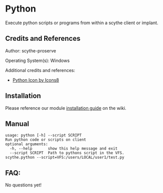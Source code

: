 # Python

Execute python scripts or programs from within a scythe client or implant. 

## Credits and References

Author: scythe-proserve

Operating System(s): Windows

Additional credits and references:
* [Python Icon by Icons8](https://icons8.com)

## Installation

Please reference our module [installation guide](https://github.com/scythe-io/community-modules/wiki) on the wiki.

##  Manual

```
usage: python [-h] --script SCRIPT
Run python code or scripts on client
optional arguments:
  -h, --help       show this help message and exit
  --script SCRIPT  Path to pythons script in the VFS.
scythe.python --script=VFS:/users/LOCAL/user1/test.py
```

## FAQ:

No questions yet!

